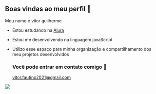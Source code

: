 ## Boas vindas ao meu perfil 💜

Meu nome é vitor guilherme

- Estou estudando na [Alura](https://www.alura.com.br)
- Estou me desenvolvendo na linguagem javaScript
- Utilizo esse espaço para minha organização e compartilhamento dos meu projetos desenvolvidos

  ### Você pode entrar em contato comigo 📧

  vitor.fautino2021@gmail.com

![](https://media1.tenor.com/m/b4ma74q0qL8AAAAC/your-welcome.gif)
